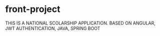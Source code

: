 # front-project
THIS IS A NATIONAL SCOLARSHIP APPLICATION. BASED ON ANGULAR, JWT AUTHENTICATION, JAVA, SPRING BOOT
